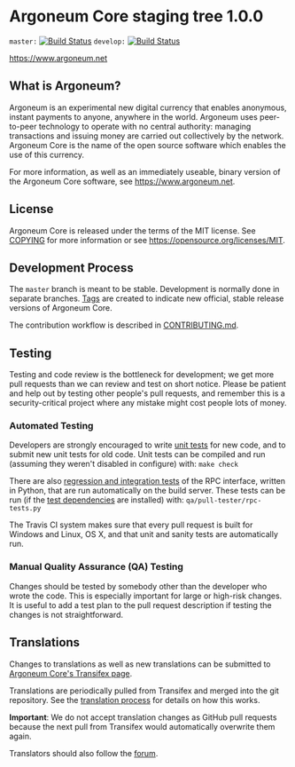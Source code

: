 Argoneum Core staging tree 1.0.0
===============================

`master:` [![Build Status](https://travis-ci.org/argoneum/argoneum.svg?branch=master)](https://travis-ci.org/argoneum/argoneum) `develop:` [![Build Status](https://travis-ci.org/argoneum/argoneum.svg?branch=develop)](https://travis-ci.org/argoneum/argoneum/branches)

https://www.argoneum.net


What is Argoneum?
----------------

Argoneum is an experimental new digital currency that enables anonymous, instant
payments to anyone, anywhere in the world. Argoneum uses peer-to-peer technology
to operate with no central authority: managing transactions and issuing money
are carried out collectively by the network. Argoneum Core is the name of the open
source software which enables the use of this currency.

For more information, as well as an immediately useable, binary version of
the Argoneum Core software, see https://www.argoneum.net.


License
-------

Argoneum Core is released under the terms of the MIT license. See [COPYING](COPYING) for more
information or see https://opensource.org/licenses/MIT.

Development Process
-------------------

The `master` branch is meant to be stable. Development is normally done in separate branches.
[Tags](https://github.com/argoneum/argoneum/tags) are created to indicate new official,
stable release versions of Argoneum Core.

The contribution workflow is described in [CONTRIBUTING.md](CONTRIBUTING.md).

Testing
-------

Testing and code review is the bottleneck for development; we get more pull
requests than we can review and test on short notice. Please be patient and help out by testing
other people's pull requests, and remember this is a security-critical project where any mistake might cost people
lots of money.

### Automated Testing

Developers are strongly encouraged to write [unit tests](/doc/unit-tests.md) for new code, and to
submit new unit tests for old code. Unit tests can be compiled and run
(assuming they weren't disabled in configure) with: `make check`

There are also [regression and integration tests](/qa) of the RPC interface, written
in Python, that are run automatically on the build server.
These tests can be run (if the [test dependencies](/qa) are installed) with: `qa/pull-tester/rpc-tests.py`

The Travis CI system makes sure that every pull request is built for Windows
and Linux, OS X, and that unit and sanity tests are automatically run.

### Manual Quality Assurance (QA) Testing

Changes should be tested by somebody other than the developer who wrote the
code. This is especially important for large or high-risk changes. It is useful
to add a test plan to the pull request description if testing the changes is
not straightforward.

Translations
------------

Changes to translations as well as new translations can be submitted to
[Argoneum Core's Transifex page](https://www.transifex.com/projects/p/argoneum/).

Translations are periodically pulled from Transifex and merged into the git repository. See the
[translation process](doc/translation_process.md) for details on how this works.

**Important**: We do not accept translation changes as GitHub pull requests because the next
pull from Transifex would automatically overwrite them again.

Translators should also follow the [forum](https://www.argoneum.net/forum/topic/argoneum-worldwide-collaboration.88/).

